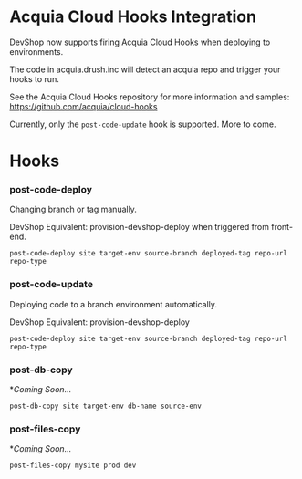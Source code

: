 Acquia Cloud Hooks Integration
==============================

DevShop now supports firing Acquia Cloud Hooks when deploying to environments.

The code in acquia.drush.inc will detect an acquia repo and trigger your hooks
to run.

See the Acquia Cloud Hooks repository for more information and samples: https://github.com/acquia/cloud-hooks

Currently, only the `post-code-update` hook is supported.  More to come.

Hooks
=====

### post-code-deploy

Changing branch or tag manually.

DevShop Equivalent: provision-devshop-deploy when triggered from front-end.

```
post-code-deploy site target-env source-branch deployed-tag repo-url repo-type
```

### post-code-update

Deploying code to a branch environment automatically.

DevShop Equivalent: provision-devshop-deploy

```
post-code-deploy site target-env source-branch deployed-tag repo-url repo-type
```

### post-db-copy

**Coming Soon...*

```
post-db-copy site target-env db-name source-env
```

### post-files-copy

**Coming Soon...*

```
post-files-copy mysite prod dev
```